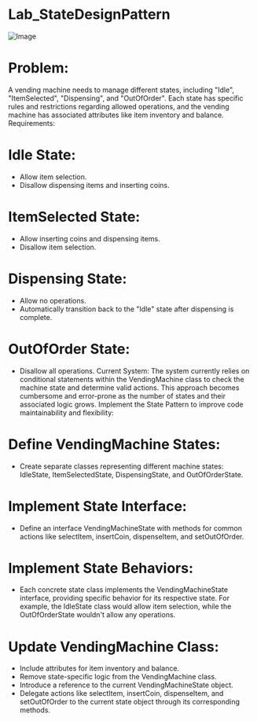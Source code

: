 # Lab_StateDesignPattern
![Image](https://github.com/user-attachments/assets/ae27e5f6-07d0-44ff-b8ad-41535eadce2c)

# Problem:
A vending machine needs to manage different states, including "Idle", "ItemSelected", "Dispensing", and "OutOfOrder". Each state has specific rules and restrictions regarding allowed operations, and the vending machine has associated attributes like item inventory and balance.
Requirements:
# Idle State:
- Allow item selection.
- Disallow dispensing items and inserting coins.
# ItemSelected State:
- Allow inserting coins and dispensing items.
- Disallow item selection.
# Dispensing State:
- Allow no operations.
- Automatically transition back to the "Idle" state after dispensing is complete.
# OutOfOrder State:
- Disallow all operations.
Current System: The system currently relies on conditional statements within the VendingMachine class to check the machine state and determine valid actions. This approach becomes cumbersome and error-prone as the number of states and their associated logic grows.
Implement the State Pattern to improve code maintainability and flexibility:
# Define VendingMachine States:
- Create separate classes representing different machine states: IdleState, ItemSelectedState, DispensingState, and OutOfOrderState.
# Implement State Interface:
- Define an interface VendingMachineState with methods for common actions like selectItem, insertCoin, dispenseItem, and setOutOfOrder.
# Implement State Behaviors:
- Each concrete state class implements the VendingMachineState interface, providing specific behavior for its respective state. For example, the IdleState class would allow item selection, while the OutOfOrderState wouldn't allow any operations.
# Update VendingMachine Class:
- Include attributes for item inventory and balance.
- Remove state-specific logic from the VendingMachine class.
- Introduce a reference to the current VendingMachineState object.
- Delegate actions like selectItem, insertCoin, dispenseItem, and setOutOfOrder to the current state object through its corresponding methods.
